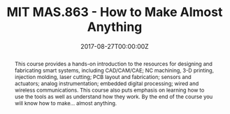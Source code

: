 ---
type: "courses"
title: "MIT MAS.863 - How to Make Almost Anything"
position: "Teaching Assistant for the Harvard Section"
semesters: "Fall 2017, 2018, 2019"
# Code used for list order
semesterCode: "17.0"
date: "2017-08-27T00:00:00Z"

# Course Overiew Abstract.
abstract: This course provides a hands-on introduction to the resources for designing and fabricating smart systems, including CAD/CAM/CAE; NC machining, 3-D printing, injection molding, laser cutting; PCB layout and fabrication; sensors and actuators; analog instrumentation; embedded digital processing; wired and wireless communications. This course also puts emphasis on learning how to use the tools as well as understand how they work. By the end of the course you will know how to make... almost anything.

# Summary. An optional shortened abstract.
summary: This course provides a hands-on introduction to the resources for designing and fabricating smart systems, including CAD/CAM/CAE; NC machining, 3-D printing, injection molding, laser cutting; PCB layout and fabrication; sensors and actuators; analog instrumentation; embedded digital processing; wired and wireless communications. This course also puts emphasis on learning how to use the tools as well as understand how they work. By the end of the course you will know how to make... almost anything.

# Roles in the course
roles:
- Led introductory sessions for various pieces of software and hardware used in the course (e.g., embedded programming for Atmel microcontrollers, CAD in Solidworks and Eagle)
- Held office hours, aided students in lab work, machine usage, and project design

# Awards
#awards:
#- TBD

tags:
- Embedded Systems
- Digital Fabrication
- Circuit Design

featured: false
outreach: false
projects: []

links:
- name: 2019 Course Website
  url: http://fab.cba.mit.edu/classes/863.19/
- name: Embedded Programming Recitation Slides 2019
  url: 'files/HTMAA_EmbeddedProgramming.pdf'
- name: Electronics Design Recitation Slides 2018
  url: http://fab.cba.mit.edu/classes/863.18/Harvard/people/brianplancher/Electronics_Design.pdf
- name: My Page From When I Took The Course
  url: http://fab.cba.mit.edu/classes/863.16/section.Harvard/people/Plancher/

# Featured image -- named `featured.jpg/png` in this folder. 
image:
  caption: ''
  focal_point: ''
  preview_only: false

---